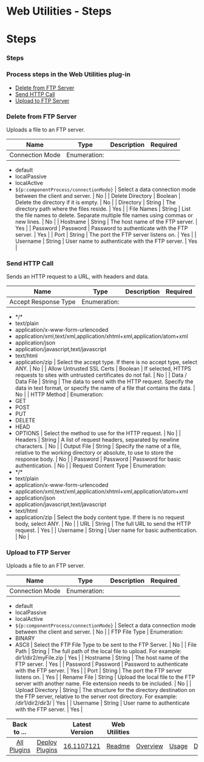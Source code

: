 
Web Utilities - Steps
=====================

# Steps



### Steps




 



### Process steps in the Web Utilities plug-in


* [Delete from FTP Server](#delete_from_ftp_server)
* [Send HTTP Call](#send_http_call)
* [Upload to FTP Server](#upload_to_ftp_server)




### Delete from FTP Server


Uploads a file to an FTP server.




| Name | Type | Description | Required |
| --- | --- | --- | --- |
| Connection Mode | Enumeration:
* default
* localPassive
* localActive
* ``${p:componentProcess/connectionMode}``
 | Select a data connection mode between the client and server. | No |
| Delete Directory | Boolean | Delete the directory if it is empty. | No |
| Directory | String | The directory path where the files reside. | Yes |
| File Names | String | List the file names to delete. Separate multiple file names using commas or new lines. | No |
| Hostname | String | The host name of the FTP server. | Yes |
| Password | Password | Password to authenticate with the FTP server. | Yes |
| Port | String | The port the FTP server listens on. | Yes |
| Username | String | User name to authenticate with the FTP server. | Yes |


### Send HTTP Call


Sends an HTTP request to a URL, with headers and data.




| Name | Type | Description | Required |
| --- | --- | --- | --- |
| Accept Response Type | Enumeration:
* \*/\*
* text/plain
* application/x-www-form-urlencoded
* application/xml,text/xml,application/xhtml+xml,application/atom+xml
* application/json
* application/javascript,text/javascript
* text/html
* application/zip
 | Select the accept type. If there is no accept type, select ANY. | No |
| Allow Untrusted SSL Certs | Boolean | If selected, HTTPS requests to sites with untrusted certificates do not fail. | No |
| Data / Data File | String | The data to send with the HTTP request. Specify the data in text format, or specify the name of a file that contains the data. | No |
| HTTP Method | Enumeration:
* GET
* POST
* PUT
* DELETE
* HEAD
* OPTIONS
 | Select the method to use for the HTTP request. | No |
| Headers | String | A list of request headers, separated by newline characters. | No |
| Output File | String | Specify the name of a file, relative to the working directory or absolute, to use to store the response body. | No |
| Password | Password | Password for basic authentication. | No |
| Request Content Type | Enumeration:
* \*/\*
* text/plain
* application/x-www-form-urlencoded
* application/xml,text/xml,application/xhtml+xml,application/atom+xml
* application/json
* application/javascript,text/javascript
* text/html
* application/zip
 | Select the body content type. If there is no request body, select ANY. | No |
| URL | String | The full URL to send the HTTP request. | Yes |
| Username | String | User name for basic authentication. | No |


### Upload to FTP Server


Uploads a file to an FTP server.




| Name | Type | Description | Required |
| --- | --- | --- | --- |
| Connection Mode | Enumeration:
* default
* localPassive
* localActive
* ``${p:componentProcess/connectionMode}``
 | Select a data connection mode between the client and server. | No |
| FTP File Type | Enumeration:
* BINARY
* ASCII
 | Select the FTP File Type to be sent to the FTP Server. | No |
| File Path | String | The full path of the local file to upload. For example: dir1/dir2/myFile.zip | Yes |
| Hostname | String | The host name of the FTP server. | Yes |
| Password | Password | Password to authenticate with the FTP server. | Yes |
| Port | String | The port the FTP server listens on. | Yes |
| Rename File | String | Upload the local file to the FTP server with another name. File extension needs to be included. | No |
| Upload Directory | String | The structure for the directory destination on the FTP server, relative to the server root directory. For example: /dir1/dir2/dir3/ | Yes |
| Username | String | User name to authenticate with the FTP server. | Yes |





|Back to ...||Latest Version|Web Utilities ||||
| :---: | :---: | :---: | :---: | :---: | :---: | :---: |
|[All Plugins](../../index.md)|[Deploy Plugins](../README.md)|[16.1107121](https://raw.githubusercontent.com/UrbanCode/IBM-UCD-PLUGINS/main/files/web-utilities/web-utilities-16.1107121.zip)|[Readme](README.md)|[Overview](overview.md)|[Usage](usage.md)|[Downloads](downloads.md)|
